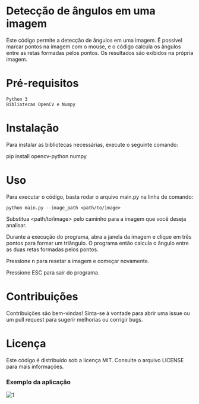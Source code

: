 # Detecção de ângulos em uma imagem

Este código permite a detecção de ângulos em uma imagem. É possível marcar pontos na imagem com o mouse, e o código calcula os ângulos entre as retas formadas pelos pontos. Os resultados são exibidos na própria imagem.

# Pré-requisitos

    Python 3
    Bibliotecas OpenCV e Numpy

# Instalação

Para instalar as bibliotecas necessárias, execute o seguinte comando:

pip install opencv-python numpy

# Uso

Para executar o código, basta rodar o arquivo main.py na linha de comando:

`python main.py --image_path <path/to/image>`

Substitua <path/to/image> pelo caminho para a imagem que você deseja analisar.

Durante a execução do programa, abra a janela da imagem e clique em três pontos para formar um triângulo. O programa então calcula o ângulo entre as duas retas formadas pelos pontos.

Pressione n para resetar a imagem e começar novamente.

Pressione ESC para sair do programa.

# Contribuições

Contribuições são bem-vindas! Sinta-se à vontade para abrir uma issue ou um pull request para sugerir melhorias ou corrigir bugs.

# Licença

Este código é distribuído sob a licença MIT. Consulte o arquivo LICENSE para mais informações.

### Exemplo da aplicação
![1](https://user-images.githubusercontent.com/5797933/96590456-6e620000-12bc-11eb-8a24-9aa8a6684292.jpeg)
